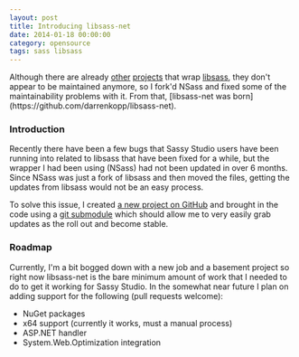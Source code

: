 ```yaml
---
layout: post
title: Introducing libsass-net
date: 2014-01-18 00:00:00
category: opensource
tags: sass libsass
---
```

<p class="jumbotron">
	Although there are already <a href="https://libsassnet.codeplex.com/">other</a> <a href="https://github.com/TBAPI-0KA/NSass">projects</a>
	that wrap <a href="https://github.com/hcatlin/libsass">libsass</a>, they don't appear to be maintained anymore, so I fork'd NSass and fixed some of 
	the maintainability problems with it. From that, [libsass-net was born](https://github.com/darrenkopp/libsass-net).
</p>

### Introduction
Recently there have been a few bugs that Sassy Studio users have been running into related to libsass that
have been fixed for a while, but the wrapper I had been using (NSass) had not been updated in over 6 months.
Since NSass was just a fork of libsass and then moved the files, getting the updates from libsass would not
be an easy process.

To solve this issue, I created [a new project on GitHub](https://github.com/darrenkopp/libsass-net) and 
brought in the code using a [git submodule](http://git-scm.com/docs/git-submodule) which should allow me to
very easily grab updates as the roll out and become stable.

### Roadmap
Currently, I'm a bit bogged down with a new job and a basement project so right now libsass-net is the bare
minimum amount of work that I needed to do to get it working for Sassy Studio. In the somewhat near future
I plan on adding support for the following (pull requests welcome):

- NuGet packages
- x64 support (currently it works, must a manual process)
- ASP.NET handler
- System.Web.Optimization integration